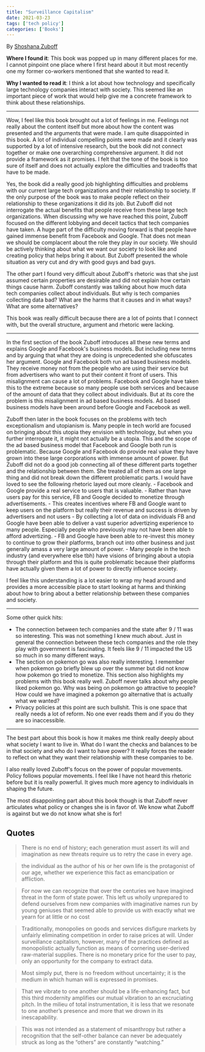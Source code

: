 ```yaml
---
title: "Surveillance Capitalism"
date: 2021-03-23
tags: ['tech policy']
categories: ['Books']
---
```


By [Shoshana Zuboff](https://en.wikipedia.org/wiki/Shoshana_Zuboff)

**Where I found  it**: This book was popped up in many different places for me. I cannot pinpoint one place where I first heard about it but most recently one my former co-workers mentioned that she wanted to read it.   

**Why I wanted to read it**: I think a lot about how technology and specifically large technology companies interact with society. This seemed like an important piece of work that would help give me a concrete framework to think about these relationships. 

* * *

Wow, I feel like this book brought out a lot of feelings in me. Feelings not really about the content itself but more about how the content was presented and the arguments that were made. I am quite disappointed in this book. A lot of individual compelling points were made and it clearly was supported by a lot of intensive research, but the book did not connect together or make one overarching comprehensive argument. It did not provide a framework as it promises. I felt that the tone of the book is too sure of itself and does not actually explore the difficulties and tradeoffs that have to be made. 

Yes, the book did a really good job highlighting difficulties and problems with our current large tech organizations and their relationship to society. If the only purpose of the book was to make people reflect on their relationship to these organizations it did its job. But Zuboff did not interrogate the actual benefits that people receive from these large tech organizations. When discussing why we have reached this point, Zuboff focused on the different lobbying and deceit tactics that tech companies have taken. A huge part of the difficulty moving forward is that people have gained immense benefit from Facebook and Google. That does not mean we should be complacent about the role they play in our society. We should be actively thinking about what we want our society to look like and creating policy that helps bring it about. But Zuboff presented the whole situation as very cut and dry with good guys and bad guys. 

The other part I found very difficult about Zuboff's rhetoric was that she just assumed certain properties are desirable and did not explain how certain things cause harm. Zuboff constantly was talking about how much data tech companies collect about individuals. But why is tech companies collecting data bad? What are the harms that it causes and in what ways? What are some alternatives? 

This book was really difficult because there are a lot of points that I connect with, but the overall structure, argument and rhetoric were lacking. 

* * *  

In the first section of the book Zuboff introduces all these new terms and explains Google and Facebook's business models. But including new terms and by arguing that what they are doing is unprecedented she obfuscates her argument. Google and Facebook both run ad based business models. They receive money not from the people who are using their service but from advertisers who want to put their content it front of users. This misalignment can cause a lot of problems. Facebook and Google have taken this to the extreme because so many people use both services and because of the amount of data that they collect about individuals. But at its core the problem is this misalignment in ad based business models. Ad based business models have been around before Google and Facebook as well.

Zuboff then later in the book focuses on the problems with tech exceptionalism and utopianism is. Many people in tech world are focused on bringing about this utopia they envision with technology, but when you further interrogate it, it might not actually be a utopia. This and the scope of the ad based business model that Facebook and Google both run is problematic. Because Google and Facebook do provide real value they have grown into these large corporations with immense amount of power. But Zuboff did not do a good job connecting all of these different parts together and the relationship between them. She treated all of them as one large thing and did not break down the different problematic parts. I would have loved to see the following rhetoric layed out more cleanly. 
    - Facebook and Google provide a real service to users that is valuable. 
    - Rather than have users pay for this service, FB and Google decided to monetize through advertisements. 
    - This creates incentives where FB and Google want to keep users on the platform but really their revenue and success is driven by advertisers and not users
    - By collecting a lot of data on individuals FB and Google have been able to deliver a vast superior advertizing experience to many people. Especially people who previously may not have been able to afford advertizing. 
    - FB and Google have been able to re-invest this money to continue to grow their platforms, branch out into other business and just generally amass a very large amount of power. 
    - Many people in the tech industry (and everywhere else tbh) have visions of bringing about a utopia through their platform and this is quite problematic because their platforms have actually given them a lot of power to directly influence society. 

I feel like this understanding is a lot easier to wrap my head around and provides a more accessible place to start looking at harms and thinking about how to bring about a better relationship between these companies and society. 

* * * 

Some other quick hits: 

- The connection between tech companies and the state after 9 / 11 was so interesting. This was not something I knew much about. Just in general the connection between these tech companies and the role they play with government is fascinating. It feels like 9 / 11 impacted the US so much in so many different ways. 
- The section on pokemon go was also really interesting. I remember when pokemon go briefly blew up over the summer but did not know how pokemon go tried to monetize. This section also highlights my problems with this book really well. Zuboff never talks about why people liked pokemon go. Why was being on pokemon go attractive to people? How could we have imagined a pokemon go alternative that is actually what we wanted? 
- Privacy policies at this point are such bullshit. This is one space that really needs a lot of reform. No one ever reads them and if you do they are so inaccessible. 

* * * 

The best part about this book is how it makes me think really deeply about what society I want to live in. What do I want the checks and balances to be in that society and who do I want to have power? It really forces the reader to reflect on what they want their relationship with these companies to be. 

I also really loved Zuboff's focus on the power of popular movements. Policy follows popular movements. I feel like I have not heard this rhetoric before but it is really powerful. It gives much more agency to individuals in shaping the future. 

The most disappointing part about this book though is that Zuboff never articulates what policy or changes she is in favor of. We know what Zuboff is against but we do not know what she is for!

## Quotes

> There is no end of history; each generation must assert its will and imagination as new threats require us to retry the case in every age.

<!-- -->

> the individual as the author of his or her own life is the protagonist of our age, whether we experience this fact as emancipation or affliction.

<!-- -->

> For now we can recognize that over the centuries we have imagined threat in the form of state power. This left us wholly unprepared to defend ourselves from new companies with imaginative names run by young geniuses that seemed able to provide us with exactly what we yearn for at little or no cost


<!-- -->

> Traditionally, monopolies on goods and services disfigure markets by unfairly eliminating competition in order to raise prices at will. Under surveillance capitalism, however, many of the practices defined as monopolistic actually function as means of cornering user-derived raw-material supplies. There is no monetary price for the user to pay, only an opportunity for the company to extract data.


<!-- -->

> Most simply put, there is no freedom without uncertainty; it is the medium in which human will is expressed in promises.


<!-- -->

> That we vibrate to one another should be a life-enhancing fact, but this third modernity amplifies our mutual vibration to an excruciating pitch. In the milieu of total instrumentation, it is less that we resonate to one another’s presence and more that we drown in its inescapability.


<!-- -->

> This was not intended as a statement of misanthropy but rather a recognition that the self-other balance can never be adequately struck as long as the “others” are constantly “watching.”

